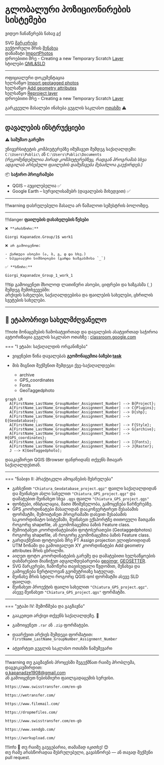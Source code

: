 # გლობალური პოზიციონირების სისტემები

ვიდეო ჩანაწერებს ნახავ [აქ](https://ezdanapak.github.io/GTU-GIS/GIS_SKA/Videos/) <br>

SVG [მარკერები](https://www.svgrepo.com/) <br>
ვექტორული შრის [შენახვა](https://ezdanapak.github.io/GTU-GIS/GIS_SKA/Theory/Save_vector_layer/) <br>
დანამატი [ImportPhotos](https://plugins.qgis.org/plugins/ImportPhotos/) <br>
დროებითი შრე - Creating a new Temporary Scratch [Layer](https://ezdanapak.github.io/GTU-GIS/GIS_SKA/Theory/Scratch_layer/) <br>
სტილები [QML&SLD](https://ezdanapak.github.io/GTU-GIS/GIS_SKA/Theory/QML_SLD/) <br>

---

ოფიციალური დოკუმენტაცია <br>
ხელსაწყო [Import geotagged photos](https://docs.qgis.org/3.40/en/docs/user_manual/processing_algs/qgis/vectorcreation.html#import-geotagged-photos) <br>
ხელსაწყო [Add geometry attributes](https://docs.qgis.org/3.40/en/docs/user_manual/processing_algs/qgis/vectorgeometry.html#qgisexportaddgeometrycolumns) <br>
ხელსაწყო [Reproject layer](https://docs.qgis.org/3.40/en/docs/user_manual/processing_algs/qgis/vectorgeneral.html#qgisreprojectlayer) <br>
დროებითი შრე - Creating a new Temporary Scratch [Layer](https://docs.qgis.org/3.40/en/docs/user_manual/managing_data_source/create_layers.html#creating-a-new-temporary-scratch-layer) <br>



გარკვეული მასალები ინახება გუგლის საკლასო [ოთახში](https://classroom.google.com/c/Nzg3MzAxMDU4MzEy/m/Nzg3NTk5MzU2OTYw/details) ⚠️ <br>



---
## დავალების ინსტრუქციები

⚠️ **სამუშაო გარემო**

უნივერსიტეტის კომპიუტერებზე იმუშავეთ შემდეგ საქაღალდეში:  
`C:\Users\Public\` ან `C:\Users\Public\Documents`  
*(რეკომენდებულია პირად კომპიუტერებზეც, რადგან პროგრამას სხვა ადგილას არსებული ფაილების დამუშავება შესაძლოა გაუჭირდეს.)*

📦 **საჭირო პროგრამები**

* QGIS – აუცილებელია ✅  
* Google Earth – სურვილისამებრ (დავალების მიხედვით) ✅  

---

!!!warning
    დასრულებული მასალა არ წაშალოთ სემესტრის ბოლომდე.
    
---

!!!danger 
    **ფაილების დასახელების წესები**

    ❌ **არასწორი:**  

    Giorgi Kapanadze.Group/1$ work1  

    ❌ არ გამოიყენოთ:

    - ქართული ასოები (ა, ბ, გ, დ და სხვ.)  
    - სპეციალური სიმბოლოები (გარდა ხაზგასმისა `_`)

    ✅ **სწორი:**  

    Giorgi_Kapanadze_Group_1_work_1  

!!!tip
    გამოიყენეთ მხოლოდ ლათინური ასოები, ციფრები და ხაზგასმა (`_`) შემდეგ შემთხვევებში:  
    არქივის სახელები, საქაღალდეებისა და ფაილების სახელები, ცხრილის სვეტების სახელები.

---

## 📘 ეტაპობრივი სახელმძღვანელო

!!!note
    მონაცემების ჩამოსატვირთად და დავალების ასატვირთად საჭიროა ავტორიზაცია გუგლის საკლასო ოთახზე
     : [classroom.google.com](https://classroom.google.com/)


=== "I ეტაპი: საქაღალდის ორგანიზება"
* ვიყენებთ წინა დავალებას **გეომონაცემთა ბაზები [task](https://ezdanapak.github.io/GTU-GIS/GIS_SKA/Lab/Geodatabase/)**



* მის შიგნით შექმენით შემდეგი ქვე-საქაღალდეები: <br>
    - archive
    - GPS_coordinates 
    - Fonts
    - GeoTaggedphoto 

``` mermaid
graph LR
  A[FirstName_LastName_GroupNumber_Assignment_Number] --> B{Project};
  A[FirstName_LastName_GroupNumber_Assignment_Number] --> C{Plugins};
  A[FirstName_LastName_GroupNumber_Assignment_Number] --> D{shp};
  A[FirstName_LastName_GroupNumber_Assignment_Number] --> E{Geodatabase};
  A[FirstName_LastName_GroupNumber_Assignment_Number] --> F{Style};
  A[FirstName_LastName_GroupNumber_Assignment_Number] --> G{archive};
  A[FirstName_LastName_GroupNumber_Assignment_Number] --> H{GPS_coordinates};
  A[FirstName_LastName_GroupNumber_Assignment_Number] --> I{Fonts};
  A[FirstName_LastName_GroupNumber_Assignment_Number] --> J{Raster};
  J --> K[GeoTaggedphoto];

```

დააკავშირეთ QGIS (Browser ფანჯრიდან) თქვენს მთავარ საქაღალდესთან.

---


=== "ნაბიჯი II: პრაქტიკული ამოცანების შესრულება"

* გახსენით `"Chiatura_Geodatabase_project.qgz"` ფაილი საქაღალდიდან და შეინახეთ ასლი სახელით `"Chiatura_GPS_project.qgz"` და დამატებით შეინახეთ სხვა `.qgs` ფაილი `"Chiatura_GPS_project.qgs"`
* ფონტები, ინსტალაცია, მათი მნიშვნელობა, გამოყენება წარწერებზე.
* GPS კოორდინატები მასალიდან დააკონვერტირეთ შესაბამის ფორმატში, შემოიტანეთ პროგრამაში დასვით შესაბამის საკოორდინატო სისტემაში,
შეინახეთ ექსპორტზე თითოეული მათგანი როგორც shapefile, ან გეომონაცემთა ბაზის Feature class. <br>
* შემოიტანეთ კოორდინატებიანი ფოტოსურათები (Geotaggedphotos) როგორც shapefile, ან როგორც გეომონაცემთა ბაზის Feature class. <br>
* გარდაქმენით ფოტოების შრე PT Assign projection ელიფსოიდიდან UTM ზონაში და გამოთვალეთ XY კოორდინატები Add geometry attributes შრის ცხრილში. <br>
* აიღეთ ფოტო კოორდინატების გარეშე და დამატებითი ხელსაწყოების დახმარებით მიანიჭეთ ადგილმდებარეობა [geoimgr](https://tool.geoimgr.com/), [GEOSETTER](https://geosetter.de/en/main-en/). <br>
* SVG მარკერები, ჩამოწერა თავისუფალი წვდომით, შენახვა და გამოყენება წერტილოვან გეომეტრიაზე ხატულად. <br>
* შეინახე შრის სტილი როგორც QGIS qml ფორმატში ასევე SLD ფაილად. <br>
* შეინახეთ პროექტის ფაილი სახელით `"Chiatura_GPS_project.qgz"`. ასევე შეინახეთ  `"Chiatura_GPS_project.qgs"` ფორმატში. <br>



---

=== "ეტაპი IV: შემოწმება და გაგზავნა"
* გააკეთეთ არქივი თქვენს საქაღალდეზე. 💾
* გამოიყენეთ `.rar` ან `.zip` ფორმატები.
* დაარქვით არქივს შემდეგი ფორმატით:  
  `FirstName_LastName_GroupNumber_Assignment_Number`

* ატვირტეთ გუგლის საკლასო ოთახში ნამუშევარი

---

!!!warning
    თუ გაგზავნის პროცესში შეგექმნათ რაიმე პრობლემა, დაგვიკავშირდით:  
    g.kapanadze1908@gmail.com  
    ან გამოიყენეთ ნებისმიერი ფაილგადაცემის სერვისი. <br>

    https://www.swisstransfer.com/en-gb

    https://wetransfer.com/

    https://www.filemail.com/

    https://dropmefiles.com/

    https://www.swisstransfer.com/en-gb

    https://www.sendgb.com/

    https://workupload.com/ 

!!!info
    📌 თუ რაიმე გაუგებარია, თამამად იკითხე! 😊  
    თუ რამე არასწორადაა შესრულებული, გავასწორებ — ან თავად შექმენი pull request.  







